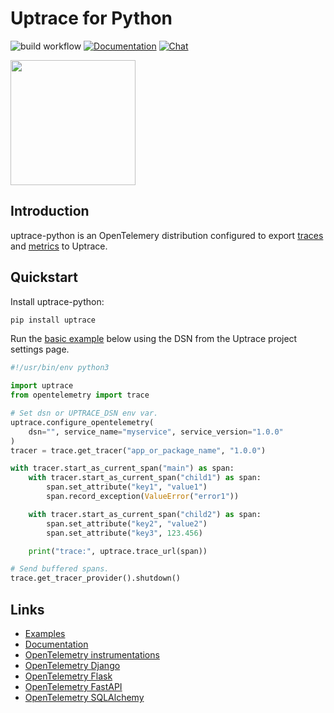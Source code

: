 # Uptrace for Python

![build workflow](https://github.com/uptrace/uptrace-python/actions/workflows/build.yml/badge.svg)
[![Documentation](https://img.shields.io/badge/uptrace-documentation-informational)](https://uptrace.dev/get/opentelemetry-python.html)
[![Chat](https://img.shields.io/badge/-telegram-red?color=white&logo=telegram&logoColor=black)](https://t.me/uptrace)

<a href="https://uptrace.dev/get/opentelemetry-python.html">
  <img src="https://uptrace.dev/get/devicon/python-original.svg" height="200px" />
</a>

## Introduction

uptrace-python is an OpenTelemery distribution configured to export
[traces](https://uptrace.dev/opentelemetry/distributed-tracing.html) and
[metrics](https://uptrace.dev/opentelemetry/metrics.html) to Uptrace.

## Quickstart

Install uptrace-python:

```bash
pip install uptrace
```

Run the [basic example](example/basic) below using the DSN from the Uptrace project settings page.

```python
#!/usr/bin/env python3

import uptrace
from opentelemetry import trace

# Set dsn or UPTRACE_DSN env var.
uptrace.configure_opentelemetry(
    dsn="", service_name="myservice", service_version="1.0.0"
)
tracer = trace.get_tracer("app_or_package_name", "1.0.0")

with tracer.start_as_current_span("main") as span:
    with tracer.start_as_current_span("child1") as span:
        span.set_attribute("key1", "value1")
        span.record_exception(ValueError("error1"))

    with tracer.start_as_current_span("child2") as span:
        span.set_attribute("key2", "value2")
        span.set_attribute("key3", 123.456)

    print("trace:", uptrace.trace_url(span))

# Send buffered spans.
trace.get_tracer_provider().shutdown()
```

## Links

- [Examples](example)
- [Documentation](https://uptrace.dev/get/opentelemetry-python.html)
- [OpenTelemetry instrumentations](https://uptrace.dev/opentelemetry/instrumentations/?lang=python)
- [OpenTelemetry Django](https://uptrace.dev/opentelemetry/instrumentations/python-django.html)
- [OpenTelemetry Flask](https://uptrace.dev/opentelemetry/instrumentations/python-flask.html)
- [OpenTelemetry FastAPI](https://uptrace.dev/opentelemetry/instrumentations/python-fastapi.html)
- [OpenTelemetry SQLAlchemy](https://uptrace.dev/opentelemetry/instrumentations/python-sqlalchemy.html)
